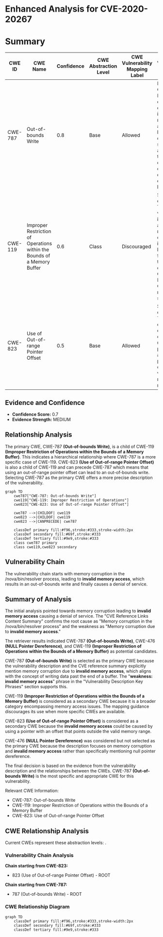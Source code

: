 # Enhanced Analysis for CVE-2020-20267

# Summary
| CWE ID | CWE Name | Confidence | CWE Abstraction Level | CWE Vulnerability Mapping Label | CWE-Vulnerability Mapping Notes |
|---|---|---|---|---|---|
| CWE-787 | Out-of-bounds Write | 0.8 | Base | Allowed | Primary CWE. Memory corruption due to invalid memory access leading to a denial of service aligns with the description of writing data past the end of a buffer. |
| CWE-119 | Improper Restriction of Operations within the Bounds of a Memory Buffer | 0.6 | Class | Discouraged | Secondary candidate. The vulnerability involves accessing memory outside the intended buffer, which falls under the general category of CWE-119. However, CWE-787 is more specific. |
| CWE-823 | Use of Out-of-range Pointer Offset | 0.5 | Base | Allowed | Secondary candidate. The memory corruption could be caused by using a pointer with an offset that points outside the valid memory range. |

## Evidence and Confidence

*   **Confidence Score:** 0.7
*   **Evidence Strength:** MEDIUM

## Relationship Analysis
The primary CWE, CWE-787 **(Out-of-bounds Write)**, is a child of CWE-119 **(Improper Restriction of Operations within the Bounds of a Memory Buffer)**. This indicates a hierarchical relationship where CWE-787 is a more specific case of CWE-119. CWE-823 **(Use of Out-of-range Pointer Offset)** is also a child of CWE-119 and can precede CWE-787 which means that using an out-of-range pointer offset can lead to an out-of-bounds write. Selecting CWE-787 as the primary CWE offers a more precise description of the vulnerability.

```mermaid
graph TD
    cwe787["CWE-787: Out-of-bounds Write"]
    cwe119["CWE-119: Improper Restriction of Operations"]
    cwe823["CWE-823: Use of Out-of-range Pointer Offset"]
    
    cwe787 -->|CHILDOF| cwe119
    cwe823 -->|CHILDOF| cwe119
    cwe823 -->|CANPRECEDE| cwe787
    
    classDef primary fill:#f96,stroke:#333,stroke-width:2px
    classDef secondary fill:#69f,stroke:#333
    classDef tertiary fill:#9e9,stroke:#333
    class cwe787 primary
    class cwe119,cwe823 secondary
```

## Vulnerability Chain
The vulnerability chain starts with memory corruption in the /nova/bin/resolver process, leading to **invalid memory access**, which results in an out-of-bounds write and finally causes a denial of service.

## Summary of Analysis
The initial analysis pointed towards memory corruption leading to **invalid memory access** causing a denial of service. The "CVE Reference Links Content Summary" confirms the root cause as "Memory corruption in the /nova/bin/resolver process" and the weakness as "Memory corruption due to **invalid memory access**."

The retriever results indicated CWE-787 **(Out-of-bounds Write)**, CWE-476 **(NULL Pointer Dereference)**, and CWE-119 **(Improper Restriction of Operations within the Bounds of a Memory Buffer)** as potential candidates.

CWE-787 **(Out-of-bounds Write)** is selected as the primary CWE because the vulnerability description and the CVE reference summary explicitly mention memory corruption due to **invalid memory access**, which aligns with the concept of writing data past the end of a buffer. The "**weakness:** **invalid memory access**" phrase in the "Vulnerability Description Key Phrases" section supports this.

CWE-119 **(Improper Restriction of Operations within the Bounds of a Memory Buffer)** is considered as a secondary CWE because it is a broader category encompassing memory access issues. The mapping guidance discourages its use when more specific CWEs are available.

CWE-823 **(Use of Out-of-range Pointer Offset)** is considered as a secondary CWE because the **invalid memory access** could be caused by using a pointer with an offset that points outside the valid memory range.

CWE-476 **(NULL Pointer Dereference)** was considered but not selected as the primary CWE because the description focuses on memory corruption and **invalid memory access** rather than specifically mentioning null pointer dereference.

The final decision is based on the evidence from the vulnerability description and the relationships between the CWEs. CWE-787 **(Out-of-bounds Write)** is the most specific and appropriate CWE for this vulnerability.

Relevant CWE Information:
* CWE-787: Out-of-bounds Write
* CWE-119: Improper Restriction of Operations within the Bounds of a Memory Buffer
* CWE-823: Use of Out-of-range Pointer Offset


## CWE Relationship Analysis

Current CWEs represent these abstraction levels: .


### Vulnerability Chain Analysis

**Chain starting from CWE-823:**
- 823 (Use of Out-of-range Pointer Offset) - ROOT


**Chain starting from CWE-787:**
- 787 (Out-of-bounds Write) - ROOT



### CWE Relationship Diagram

```mermaid
graph TD
    classDef primary fill:#f96,stroke:#333,stroke-width:2px
    classDef secondary fill:#69f,stroke:#333
    classDef tertiary fill:#9e9,stroke:#333
```